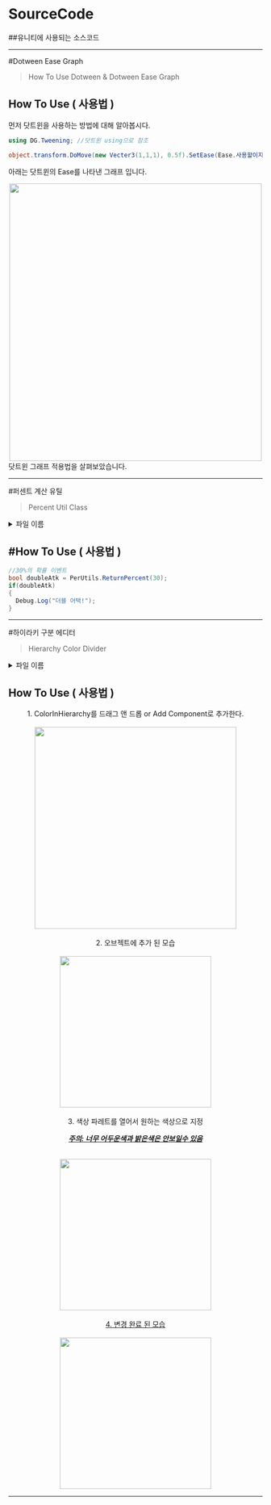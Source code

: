 # SourceCode<br>

##유니티에 사용되는 소스코드

---

#Dotween Ease Graph

> How To Use Dotween & Dotween Ease Graph

## How To Use ( 사용법 )

먼저 닷트윈을 사용하는 방법에 대해 알아봅시다.

```cs
using DG.Tweening; //닷트윈 using으로 참조

object.transform.DoMove(new Vecter3(1,1,1), 0.5f).SetEase(Ease.사용할이지이름);
```

아래는 닷트윈의 Ease를 나타낸 그래프 입니다.<br>

<center>
<img src="https://user-images.githubusercontent.com/74443267/147257964-6962c630-0377-4ae4-97c4-ba4c28688d44.gif" width="500" height="550">
</center>
닷트윈 그래프 적용법을 살펴보았습니다.

---

#퍼센트 계산 유틸

> Percent Util Class

<details>
<summary>파일 이름</summary>

- PerUtil.cs
</details>

## #How To Use ( 사용법 )

```cs
//30%의 확률 이벤트
bool doubleAtk = PerUtils.ReturnPercent(30);
if(doubleAtk)
{
  Debug.Log("더블 어택!");
}
```

---

#하이라키 구분 에디터

> Hierarchy Color Divider

<details>
<summary>파일 이름</summary>

- ColorINHierarchy.cs
</details>

## How To Use ( 사용법 )

<center>
1. ColorInHierarchy를 드래그 앤 드롭 or Add Component로 추가한다.<br>
  <br>
   <img src="https://user-images.githubusercontent.com/74443267/177757204-218faae6-eb54-4d6d-b5f2-ec0683616d4c.png" width="400px">
  <br>
  <br>
   2. 오브젝트에 추가 된 모습<br>
   <br>
   <img src="https://user-images.githubusercontent.com/74443267/177757162-b2e65bd7-c038-401d-b328-c2b69d457468.png" width="300">
   <br>
   <br>
   3. 색상 파레트를 열어서 원하는 색상으로 지정

**_<U>주의: 너무 어두운색과 밝은색은 안보일수 있음_**

  <br>
  <img src="https://user-images.githubusercontent.com/74443267/177757362-dad3141c-977e-4999-be1d-ad26e465ba06.png" width="300">
   <br>
   <br>
4. 변경 완료 된 모습<br>
<br>
<img src="https://user-images.githubusercontent.com/74443267/177757376-838ef07d-2b5e-4ef6-ba8f-e6b390c98982.png" width="300">
</center>

---
